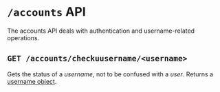 # `/accounts` API

The accounts API deals with authentication and username-related operations.

## `GET /accounts/checkuusername/<username>`

Gets the status of a _username_, not to be confused with a _user_.  Returns a [username object](definitions/username_object.md).  
